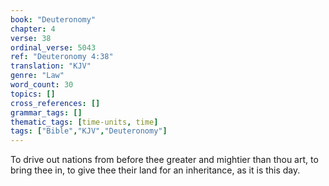 ```yaml
---
book: "Deuteronomy"
chapter: 4
verse: 38
ordinal_verse: 5043
ref: "Deuteronomy 4:38"
translation: "KJV"
genre: "Law"
word_count: 30
topics: []
cross_references: []
grammar_tags: []
thematic_tags: [time-units, time]
tags: ["Bible","KJV","Deuteronomy"]
---
```

To drive out nations from before thee greater and mightier than thou art, to bring thee in, to give thee their land for an inheritance, as it is this day.
